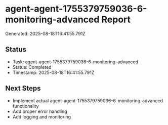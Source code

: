 # agent-agent-1755379759036-6-monitoring-advanced Report

Generated: 2025-08-18T16:41:55.791Z

## Status
- Task: agent-agent-1755379759036-6-monitoring-advanced
- Status: Completed
- Timestamp: 2025-08-18T16:41:55.791Z

## Next Steps
- Implement actual agent-agent-1755379759036-6-monitoring-advanced functionality
- Add proper error handling
- Add logging and monitoring
